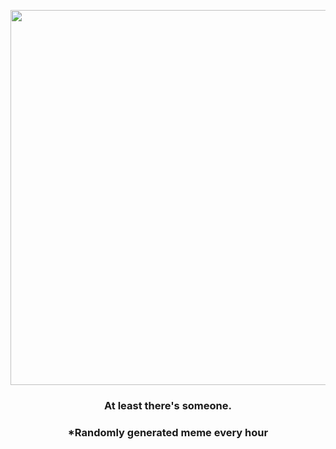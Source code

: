 <p align="center">
        <img src="https://i.redd.it/cvm8u5s06m091.png" width="600" height="600">
        </p>
        <h3 align="center">At least there's someone.</h3>
        <h3 align="center">*Randomly generated meme every hour</h3>
    